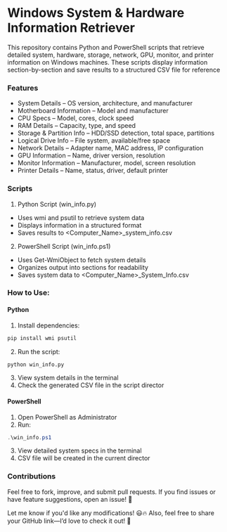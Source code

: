 # Windows System & Hardware Information Retriever
This repository contains Python and PowerShell scripts that retrieve detailed system, hardware, storage, network, GPU, monitor, and printer information on Windows machines. These scripts display information section-by-section and save results to a structured CSV file for reference

### Features
- System Details – OS version, architecture, and manufacturer
- Motherboard Information – Model and manufacturer
- CPU Specs – Model, cores, clock speed
- RAM Details – Capacity, type, and speed
- Storage & Partition Info – HDD/SSD detection, total space, partitions
- Logical Drive Info – File system, available/free space
- Network Details – Adapter name, MAC address, IP configuration
- GPU Information – Name, driver version, resolution
- Monitor Information – Manufacturer, model, screen resolution
- Printer Details – Name, status, driver, default printer

### Scripts
1. Python Script (win_info.py)
- Uses wmi and psutil to retrieve system data
- Displays information in a structured format
- Saves results to <Computer_Name>_system_info.csv

2. PowerShell Script (win_info.ps1)
- Uses Get-WmiObject to fetch system details
- Organizes output into sections for readability
- Saves system data to <Computer_Name>_System_Info.csv

### How to Use:
#### Python
1. Install dependencies:
```python
pip install wmi psutil
```
2. Run the script:
```python
python win_info.py
```
3. View system details in the terminal
4. Check the generated CSV file in the script director

#### PowerShell
1.  Open PowerShell as Administrator
2.  Run:
```powershell
.\win_info.ps1
```
3. View detailed system specs in the terminal
4. CSV file will be created in the current director

### Contributions
Feel free to fork, improve, and submit pull requests.
If you find issues or have feature suggestions, open an issue! 🚀

Let me know if you'd like any modifications! 😃🔥
Also, feel free to share your GitHub link—I’d love to check it out! 🚀


